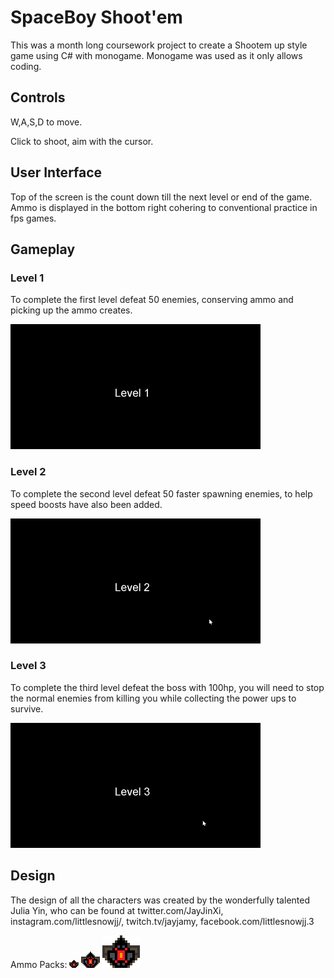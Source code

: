 # SpaceBoy Shoot'em

This was a month long coursework project to create a Shootem up style game using C# with monogame. Monogame was used as it only allows coding.

## Controls 

W,A,S,D to move.

Click to shoot, aim with the cursor.

## User Interface

Top of the screen is the count down till the next level or end of the game.
Ammo is displayed in the bottom right cohering to conventional practice in fps games.

## Gameplay

### Level 1

To complete the first level defeat 50 enemies, conserving ammo and picking up the ammo creates.

![](Images/Level1.gif)

### Level 2

To complete the second level defeat 50 faster spawning enemies, to help speed boosts have also been added.

![](Images/Level2.gif)

### Level 3

To complete the third level defeat the boss with 100hp, you will need to stop the normal enemies from killing you while collecting the power ups to survive.

![](Images/Level3.gif)

## Design

The design of all the characters was created by the wonderfully talented Julia Yin, who can be found at twitter.com/JayJinXi, instagram.com/littlesnowjj/, twitch.tv/jayjamy, facebook.com/littlesnowjj.3

Ammo Packs:
![](Images/ammo_pack.png)
![](Images/ammo_pack_2.png)
![](Images/ammo_pack_3.png)
